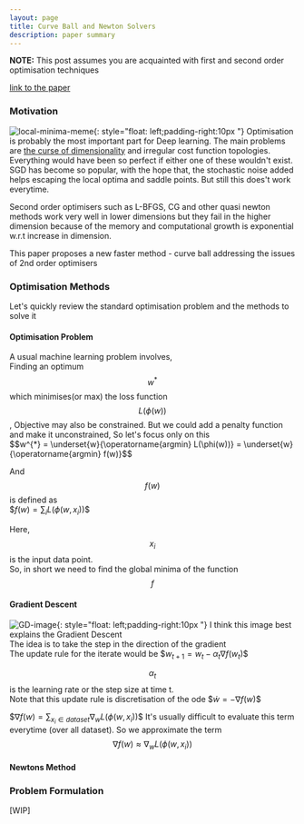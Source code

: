 ```yaml
---
layout: page
title: Curve Ball and Newton Solvers
description: paper summary
---
```


**NOTE:**  This post assumes you are acquainted with first and second order optimisation techniques

[link to the paper](https://arxiv.org/abs/1805.08095)
### Motivation
![local-minima-meme]({{BASE_PATH}}/assets/minima-meme.jpg){: style="float: left;padding-right:10px "}
Optimisation is probably the most important part for Deep learning. The main problems are [the curse of dimensionality](https://en.wikipedia.org/wiki/Curse_of_dimensionality) and irregular cost function topologies. Everything would have been so perfect if either one of these wouldn't exist. SGD has become so popular, with the hope that, the stochastic noise added helps escaping the local optima and saddle points. But still this does't work everytime.

<!-- and there are a lot of variants of optimisers.   -->
Second order optimisers such as L-BFGS, CG and other quasi newton methods work very well in lower dimensions but they fail in the higher dimension because of the memory and computational growth is exponential w.r.t increase in dimension.  


This paper proposes a new faster method - curve ball addressing the issues of 2nd order optimisers 

### Optimisation Methods
Let's quickly review the standard optimisation problem and the methods to solve it
#### Optimisation Problem
A usual machine learning problem involves,  
Finding an optimum $$w^{*}$$ which minimises(or max) the loss function $$L(\phi(w))$$, Objective may also be constrained.
But we could add a penalty function and make it unconstrained, So let's focus only on this  
\$$w^{*} = \underset{w}{\operatorname{argmin} L(\phi(w))} = \underset{w}{\operatorname{argmin} f(w)}$$  

And $$f(w)$$ is defined as  
\$$f(w) = \sum_{i}L(\phi(w,x_{i}))$$

Here, $$x_{i}$$ is the input data point.  
So, in short we need to find the global minima of the function $$f$$
#### Gradient Descent
![GD-image]({{BASE_PATH}}/assets/GD.jpg){: style="float: left;padding-right:10px "}
I think this image best explains the Gradient Descent  
The idea is to take the step in the direction of the gradient  
The update rule for the iterate would be
\$$w_{t+1} = w_{t} - \alpha_{t}\nabla f(w_{t})$$

$$\alpha_{t}$$ is the learning rate or the step size at time t.  
Note that this update rule is discretisation of the ode
\$$\dot{w} = -\nabla f(w)$$

\$$\nabla f(w) = \sum_{x_{i} \in dataset} \nabla_{w}L(\phi(w, x_{i}))$$ 
It's usually difficult to evaluate this term everytime (over all dataset). So we approximate the term $$\nabla f(w) \approx  \nabla_{w}L(\phi(w, x_{i}))$$ 


#### Newtons Method

### Problem Formulation

[WIP]